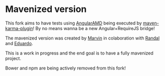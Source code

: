 Mavenized version
==========
This fork aims to have tests using [AngularAMD](https://github.com/marcoslin/angularAMD/) being executed by [maven-karma-plugin](https://github.com/karma-runner/maven-karma-plugin)! By no means wanna be a new Angular+RequireJS bridge!

The mavenized version was created by [Marvin](https://github.com/velo/) in colaboration with [Randal](https://github.com/randalmaia/) and [Eduardo](https://github.com/eduardoazul/).

This is a work in progress and the end goal is to have a fully mavenized project.

Bower and npm are being actively removed from this fork!
